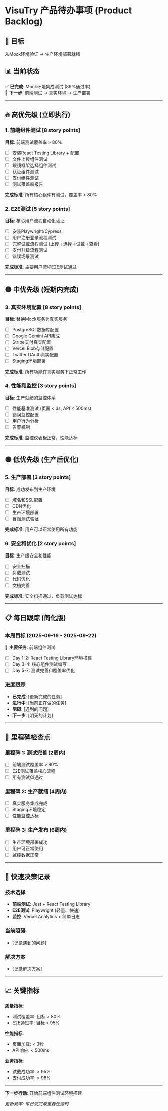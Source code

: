 # VisuTry 产品待办事项 (Product Backlog)

## 🎯 目标
从Mock环境验证 → 生产环境部署就绪

## 📊 当前状态
✅ **已完成**: Mock环境集成测试 (89%通过率)  
🎯 **下一步**: 前端测试 → 真实环境 → 生产部署

---

## 🔥 高优先级 (立即执行)

### 1. 前端组件测试 [8 story points]
**目标**: 前端测试覆盖率 > 80%
- [ ] 安装React Testing Library + 配置
- [ ] 文件上传组件测试
- [ ] 眼镜框架选择组件测试  
- [ ] 认证组件测试
- [ ] 支付组件测试
- [ ] 测试覆盖率报告

**完成标准**: 所有核心组件有测试，覆盖率 > 80%

### 2. E2E测试 [5 story points]
**目标**: 核心用户流程自动化验证
- [ ] 安装Playwright/Cypress
- [ ] 用户注册登录流程测试
- [ ] 完整试戴流程测试 (上传→选择→试戴→查看)
- [ ] 支付升级流程测试
- [ ] 错误场景测试

**完成标准**: 主要用户流程E2E测试通过

---

## 🟡 中优先级 (短期内完成)

### 3. 真实环境配置 [8 story points]
**目标**: 替换Mock服务为真实服务
- [ ] PostgreSQL数据库配置
- [ ] Google Gemini API集成
- [ ] Stripe支付真实配置
- [ ] Vercel Blob存储配置
- [ ] Twitter OAuth真实配置
- [ ] Staging环境部署

**完成标准**: 所有功能在真实服务下正常工作

### 4. 性能和监控 [3 story points]
**目标**: 生产就绪的监控体系
- [ ] 性能基准测试 (页面 < 3s, API < 500ms)
- [ ] 错误监控配置
- [ ] 用户行为分析
- [ ] 告警机制

**完成标准**: 监控仪表板正常，性能达标

---

## 🟢 低优先级 (生产后优化)

### 5. 生产部署 [3 story points]
**目标**: 成功发布到生产环境
- [ ] 域名和SSL配置
- [ ] CDN优化
- [ ] 生产环境部署
- [ ] 冒烟测试验证

**完成标准**: 用户可以正常使用所有功能

### 6. 安全和优化 [2 story points]
**目标**: 生产级安全和性能
- [ ] 安全扫描
- [ ] 负载测试
- [ ] 代码优化
- [ ] 文档完善

**完成标准**: 安全扫描通过，负载测试达标

---

## 📋 每日跟踪 (简化版)

### 本周目标 (2025-09-16 - 2025-09-22)
🎯 **主要任务**: 前端组件测试
- [ ] Day 1-2: React Testing Library环境搭建
- [ ] Day 3-4: 核心组件测试编写
- [ ] Day 5-7: 测试完善和覆盖率优化

### 进度跟踪
- **已完成**: [更新完成的任务]
- **进行中**: [当前正在做的任务]
- **阻碍**: [遇到的问题]
- **下一步**: [明天的计划]

---

## 🎯 里程碑检查点

### 里程碑 1: 测试完善 (2周内)
- [ ] 前端测试覆盖率 > 80%
- [ ] E2E测试覆盖核心流程
- [ ] 所有测试CI通过

### 里程碑 2: 生产就绪 (4周内)  
- [ ] 真实服务集成完成
- [ ] Staging环境稳定
- [ ] 性能监控达标

### 里程碑 3: 生产发布 (6周内)
- [ ] 生产环境部署成功
- [ ] 用户可正常使用
- [ ] 监控数据正常

---

## 🚀 快速决策记录

### 技术选择
- **前端测试**: Jest + React Testing Library
- **E2E测试**: Playwright (轻量、快速)
- **监控**: Vercel Analytics + 简单日志

### 当前阻碍
- [记录遇到的问题]

### 解决方案
- [记录解决方案]

---

## 📈 关键指标

**质量指标**:
- 测试覆盖率: 目标 > 80%
- E2E通过率: 目标 > 95%

**性能指标**:
- 页面加载: < 3秒
- API响应: < 500ms

**业务指标**:
- 试戴成功率: > 95%
- 支付成功率: > 98%

---

**下一步行动**: 开始前端组件测试环境搭建

*更新频率: 每日或完成重要任务时*
